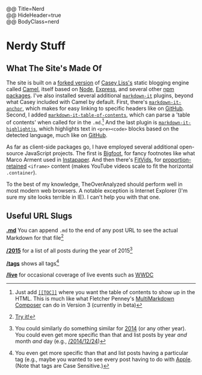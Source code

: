 @@ Title=Nerd  
@@ HideHeader=true  
@@ BodyClass=nerd

# Nerdy Stuff

## What The Site's Made Of

The site is built on a [forked version][github] of [Casey Liss's][twitter]  static blogging engine called [Camel][github 2], itself based on [Node][nodejs], [Express][expressjs], and several other [npm][npmjs] [packages][github 3]. I've also installed several additional [`markdown-it`][npmjs 2] plugins, beyond what Casey included with Camel by default. First, there's [`markdown-it-anchor`][npmjs 3], which makes for easy linking to specific headers like on [GitHub][d]. Second, I added [`markdown-it-table-of-contents`][npmjs 4], which can parse a 'table of contents' when called for in the `.md`.[^pa] And the last plugin is [`markdown-it-highlightjs`][npmjs 5], which highlights text in ```<pre><code>``` blocks based on the detected language, much like on [GitHub][github 4].

As far as client-side packages go, I have employed several additional open-source JavaScript projects. The first is [Bigfoot][bigfootjs], for fancy footnotes like what Marco Arment used in [Instapaper][marco]. And then there's [FitVids][fitvidsjs], for [proportion-retained][pro] `<iframe>` content (makes YouTube videos scale to fit the horizontal `.container`).
 
To the best of my knowledge, TheOverAnalyzed should perform well in most modern web browsers. A notable exception is Internet Explorer (I'm sure my site looks terrible in IE). I can't help you with that one. 

## Useful URL Slugs

**[.md][nerd]** You can append `.md` to the end of any post URL to see the actual Markdown for that file[^tr]

**[/2015][year]** for a list of all posts during the year of 2015[^p]

**[/tags][tags]** shows all tags[^t]

**[/live][live]** for occasional coverage of live events such as [WWDC][apple]

[^pa]: Just add [`[[TOC]]`][github 5] where you want the table of contents to show up in the HTML. This is much like what Fletcher Penney's [MultiMarkdown Composer][multimarkdown] can do in Version 3 (currently in beta)
[^tr]: [Try it!][try]
[^p]: You could similarly do something similar for [2014][2014] (or any other year). You could even get more specific than that and list posts by year *and* month *and* day (e.g., [/2014/12/24][dec])
[^t]: You even get more specific than that and list posts having a particular tag (e.g., maybe you wanted to see every post having to do with [Apple][ap]. (Note that tags are Case Sensitive.)

[2014]: @@SiteRoot@@/2014
[ap]: @@SiteRoot@@/tags/Apple
[apple]: https://developer.apple.com/wwdc/
[bigfootjs]: http://bigfootjs.com
[d]: http://d.pr/i/1iSqM+
[dec]: @@SiteRoot@@/2014/12/24
[expressjs]: http://expressjs.com/
[fitvidsjs]: http://fitvidsjs.com
[github]: https://github.com/DataMcFly/camel
[github 2]: https://github.com/cliss/camel
[github 3]: https://github.com/cliss/camel/blob/master/package.json
[github 4]: https://github.com/markdown-it/markdown-it#simple
[github 5]: https://github.com/Oktavilla/markdown-it-table-of-contents#example-markdown
[live]: @@SiteRoot@@/live
[marco]: http://www.marco.org/2011/10/17/instapaper-4-released
[multimarkdown]: http://multimarkdown.com
[nodejs]: https://nodejs.org/
[npmjs]: https://www.npmjs.com/
[npmjs 2]: https://www.npmjs.com/package/markdown-it
[npmjs 3]: https://www.npmjs.com/package/markdown-it-anchor
[npmjs 4]: https://www.npmjs.com/package/markdown-it-table-of-contents
[npmjs 5]: https://www.npmjs.com/package/markdown-it-highlightjs
[nerd]: @@SiteRoot@@/nerd.md
[pro]: @@SiteRoot@@/2015/3/9/constrain-embedded-videos-while-preserving-correct-aspect-ratios-in-squarespace
[tags]: @@SiteRoot@@/tags
[try]: @@SiteRoot@@/nerd.md
[twitter]: https://twitter.com/caseyliss
[year]: @@SiteRoot@@/2015
